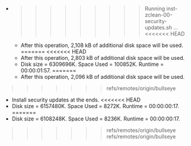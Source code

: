 * >>>>>>>>> Running inst-zclean-00-security-updates.sh ...
<<<<<<< HEAD
  * After this operation, 2,108 kB of additional disk space will be used.
=======
<<<<<<< HEAD
  * After this operation, 2,803 kB of additional disk space will be used.
  * Disk size = 6309696K. Space Used = 100852K. Runtime = 00:00:01:57.
=======
  * After this operation, 2,096 kB of additional disk space will be used.
>>>>>>> refs/remotes/origin/bullseye
  * Install security updates at the ends.
<<<<<<< HEAD
  * Disk size = 6157480K. Space Used = 8272K. Runtime = 00:00:00:17.
=======
  * Disk size = 6108248K. Space Used = 8236K. Runtime = 00:00:00:17.
>>>>>>> refs/remotes/origin/bullseye
>>>>>>> refs/remotes/origin/bullseye
